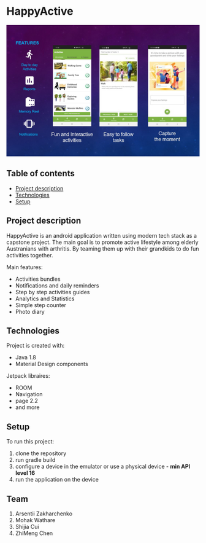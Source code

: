 # HappyActive
![Image](https://github.com/ZakharA/HappyActive/blob/master/happyactive.png)
## Table of contents
* [Project description](#project-description)
* [Technologies](#technologies)
* [Setup](#setup)

## Project description
HappyActive is an android application written using modern tech stack as a capstone project. The main goal is to promote active lifestyle among elderly Austranians with arthritis. By teaming them up with their grandkids to do fun activities together. 

Main features:
 * Activities bundles
 * Notifications and daily reminders
 * Step by step activities guides
 * Analytics and Statistics
 * Simple step counter
 * Photo diary 
 
## Technologies
Project is created with:
 * Java 1.8
 * Material Design components

Jetpack libraires:
  * ROOM
  * Navigation
  * page 2.2
  * and more
	
## Setup
To run this project:
1. clone the repository
2. run gradle build
3. configure a device in the emulator or use a physical device - **min API level 16**
4. run the application on the device

## Team 

1. Arsentii Zakharchenko
2. Mohak Wathare
3. Shijia Cui
4. ZhiMeng Chen
